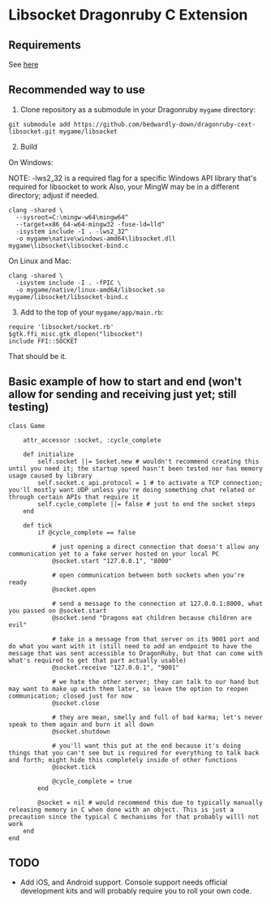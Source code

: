 # Libsocket Dragonruby C Extension

## Requirements

See [here](https://github.com/DragonRuby/dragonruby-game-toolkit-contrib/tree/master/samples/12_c_extensions/01_basics#requirements)

## Recommended way to use

1) Clone repository as a submodule in your Dragonruby `mygame` directory: 

`git submodule add https://github.com/bedwardly-down/dragonruby-cext-libsocket.git mygame/libsocket`
    
2) Build  

On Windows:  

NOTE: -lws2_32 is a required flag for a specific Windows API library that's required for libsocket to work
    Also, your MingW may be in a different directory; adjust if needed.

```
clang -shared \
  --sysroot=C:\mingw-w64\mingw64^
  --target=x86_64-w64-mingw32 -fuse-ld=lld^
  -isystem include -I . -lws2_32^
  -o mygame\native\windows-amd64\libsocket.dll mygame\libsocket\libsocket-bind.c 
```

On Linux and Mac:  

```
clang -shared \
  -isystem include -I . -fPIC \
  -o mygame/native/linux-amd64/libsocket.so mygame/libsocket/libsocket-bind.c
```

3) Add to the top of your `mygame/app/main.rb`:

```
require 'libsocket/socket.rb'
$gtk.ffi_misc.gtk_dlopen("libsocket")
include FFI::SOCKET
```

That should be it.

## Basic example of how to start and end (won't allow for sending and receiving just yet; still testing)

```
class Game

    attr_accessor :socket, :cycle_complete

    def initialize
        self.socket ||= Socket.new # wouldn't recommend creating this until you need it; the startup speed hasn't been tested nor has memory usage caused by library
        self.socket.c_api.protocol = 1 # to activate a TCP connection; you'll mostly want UDP unless you're doing something chat related or through certain APIs that require it
        self.cycle_complete ||= false # just to end the socket steps
    end

    def tick
        if @cycle_complete == false
            
            # just opening a direct connection that doesn't allow any communication yet to a fake server hosted on your local PC
            @socket.start "127.0.0.1", "8000" 
            
            # open communication between both sockets when you're ready
            @socket.open
            
            # send a message to the connection at 127.0.0.1:8000, what you passed on @socket.start
            @socket.send "Dragons eat children because children are evil"
            
            # take in a message from that server on its 9001 port and do what you want with it (still need to add an endpoint to have the message that was sent accessible to DragonRuby, but that can come with what's required to get that part actually usable)
            @socket.receive "127.0.0.1", "9001" 
            
            # we hate the other server; they can talk to our hand but may want to make up with them later, so leave the option to reopen communication; closed just for now
            @socket.close
            
            # they are mean, smelly and full of bad karma; let's never speak to them again and burn it all down
            @socket.shutdown
            
            # you'll want this put at the end because it's doing things that you can't see but is required for everything to talk back and forth; might hide this completely inside of other functions
            @socket.tick

            @cycle_complete = true
        end

        @socket = nil # would recommend this due to typically manually releasing memory in C when done with an object. This is just a precaution since the typical C mechanisms for that probably willl not work
    end
end
```

## TODO

* Add iOS, and Android support. Console support needs official development kits and will probably require you to roll your own code.
